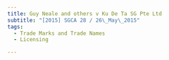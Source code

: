```yaml
---
title: Guy Neale and others v Ku De Ta SG Pte Ltd 
subtitle: "[2015] SGCA 28 / 26\_May\_2015"
tags:
  - Trade Marks and Trade Names
  - Licensing

---
```


